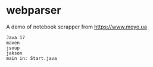 # webparser

A demo of notebook scrapper from https://www.moyo.ua
  
    Java 17
    maven
    jsoup
    jakson
    main in: Start.java
